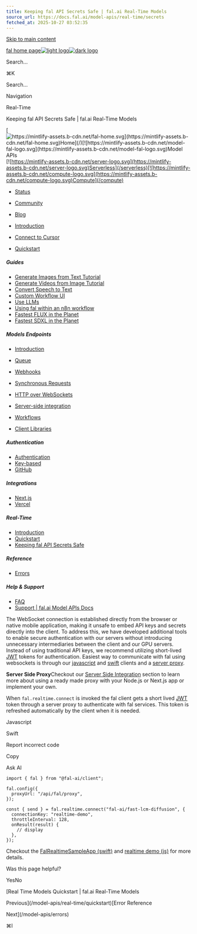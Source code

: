 ```yaml
---
title: Keeping fal API Secrets Safe | fal.ai Real-Time Models
source_url: https://docs.fal.ai/model-apis/real-time/secrets
fetched_at: 2025-10-27 03:52:35
---
```


[Skip to main content](#content-area)

[fal home page![light logo](https://mintcdn.com/fal-d8505a2e/_1QeqsRe91WUAOCJ/logo/light.svg?fit=max&auto=format&n=_1QeqsRe91WUAOCJ&q=85&s=04c374284984bf56c89974379f02b7a2)![dark logo](https://mintcdn.com/fal-d8505a2e/_1QeqsRe91WUAOCJ/logo/dark.svg?fit=max&auto=format&n=_1QeqsRe91WUAOCJ&q=85&s=b136c77964ac416a72cb0bcba775d7c7)](https://fal.ai/)

Search...

⌘K

Search...

Navigation

Real-Time

Keeping fal API Secrets Safe | fal.ai Real-Time Models

[![https://mintlify-assets.b-cdn.net/fal-home.svg](https://mintlify-assets.b-cdn.net/fal-home.svg)Home](/)[![https://mintlify-assets.b-cdn.net/model-fal-logo.svg](https://mintlify-assets.b-cdn.net/model-fal-logo.svg)Model APIs](/model-apis)[![https://mintlify-assets.b-cdn.net/server-logo.svg](https://mintlify-assets.b-cdn.net/server-logo.svg)Serverless](/serverless)[![https://mintlify-assets.b-cdn.net/compute-logo.svg](https://mintlify-assets.b-cdn.net/compute-logo.svg)Compute](/compute)

- [Status](https://status.fal.ai/)
- [Community](https://discord.gg/fal-ai)
- [Blog](https://blog.fal.ai/)

- [Introduction](/model-apis)

- [Connect to Cursor](/model-apis/mcp)

- [Quickstart](/model-apis/quickstart)

##### Guides

- [Generate Images from Text Tutorial](/model-apis/guides/generate-images-from-text)
- [Generate Videos from Image Tutorial](/model-apis/guides/generate-videos-from-image)
- [Convert Speech to Text](/model-apis/guides/convert-speech-to-text)
- [Custom Workflow UI](/model-apis/guides/custom-workflow-ui)
- [Use LLMs](/model-apis/guides/use-llms)
- [Using fal within an n8n workflow](/model-apis/guides/n8n)
- [Fastest FLUX in the Planet](/model-apis/fast-flux)
- [Fastest SDXL in the Planet](/model-apis/fast-sdxl)

##### Models Endpoints

- [Introduction](/model-apis/model-endpoints)
- [Queue](/model-apis/model-endpoints/queue)
- [Webhooks](/model-apis/model-endpoints/webhooks)
- [Synchronous Requests](/model-apis/model-endpoints/synchronous-requests)
- [HTTP over WebSockets](/model-apis/model-endpoints/websockets)
- [Server-side integration](/model-apis/model-endpoints/server-side)
- [Workflows](/model-apis/model-endpoints/workflows)

- [Client Libraries](/model-apis/client)

##### Authentication

- [Authentication](/model-apis/authentication)
- [Key-based](/model-apis/authentication/key-based)
- [GitHub](/model-apis/authentication/github)

##### Integrations

- [Next.js](/model-apis/integrations/nextjs)
- [Vercel](/model-apis/integrations/vercel)

##### Real-Time

- [Introduction](/model-apis/real-time)
- [Quickstart](/model-apis/real-time/quickstart)
- [Keeping fal API Secrets Safe](/model-apis/real-time/secrets)

##### Reference

- [Errors](/model-apis/errors)

##### Help & Support

- [FAQ](/model-apis/faq)
- [Support | fal.ai Model APIs Docs](/model-apis/support)

The WebSocket connection is established directly from the browser or native mobile application, making it unsafe to embed API keys and secrets directly into the client. To address this, we have developed additional tools to enable secure authentication with our servers without introducing unnecessary intermediaries between the client and our GPU servers. Instead of using traditional API keys, we recommend utilizing short-lived [JWT](https://jwt.io/) tokens for authentication.
Easiest way to communicate with fal using websockets is through our [javascript](https://github.com/fal-ai/fal-js) and [swift](https://github.com/fal-ai/fal-swift) clients and a [server proxy](/model-apis/model-endpoints/server-side).

**Server Side Proxy**Checkout our [Server Side Integration](/model-apis/model-endpoints/server-side#ready-to-use-proxy-implementations) section to learn more about using a ready made proxy with your Node.js or Next.js app or implement your own.

When `fal.realtime.connect` is invoked the fal client gets a short lived [JWT](https://jwt.io/) token through a server proxy to authenticate with fal services. This token is refreshed automatically by the client when it is needed.

Javascript

Swift

Report incorrect code

Copy

Ask AI

```
import { fal } from "@fal-ai/client";

fal.config({
  proxyUrl: "/api/fal/proxy",
});

const { send } = fal.realtime.connect("fal-ai/fast-lcm-diffusion", {
  connectionKey: "realtime-demo",
  throttleInterval: 128,
  onResult(result) {
    // display
  },
});
```

Checkout the [FalRealtimeSampleApp (swift)](https://github.com/fal-ai/fal-swift/tree/main/Sources/Samples/FalRealtimeSampleApp) and [realtime demo (js)](https://github.com/fal-ai/fal-js/blob/main/apps/demo-nextjs-app-router/app/realtime/page.tsx) for more details.

Was this page helpful?

YesNo

[Real Time Models Quickstart | fal.ai Real-Time Models

Previous](/model-apis/real-time/quickstart)[Error Reference

Next](/model-apis/errors)

⌘I
